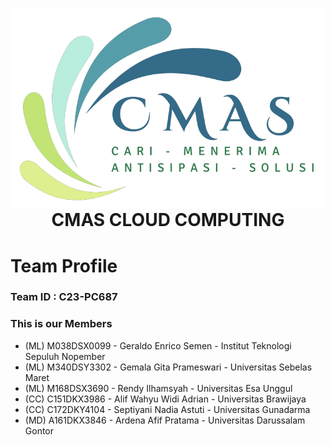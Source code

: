 <h1 align="center">
  <img align="center" src="https://github.com/CMAS-project/CMAS_MobileAPP/blob/master/app/src/main/res/drawable/cmas_logo_tok.png"  width="500"></img>
<br>
CMAS CLOUD COMPUTING
</h1>

# Team Profile

### Team ID : C23-PC687

### This is our Members

* (ML) M038DSX0099 - Geraldo Enrico Semen - Institut Teknologi Sepuluh Nopember
* (ML) M340DSY3302 - Gemala Gita Prameswari - Universitas Sebelas Maret
* (ML) M168DSX3690 -  Rendy Ilhamsyah - Universitas Esa Unggul
* (CC) C151DKX3986 - Alif Wahyu Widi Adrian - Universitas Brawijaya
* (CC) C172DKY4104 - Septiyani Nadia Astuti - Universitas Gunadarma
* (MD) A161DKX3846 - Ardena Afif Pratama - Universitas Darussalam Gontor
